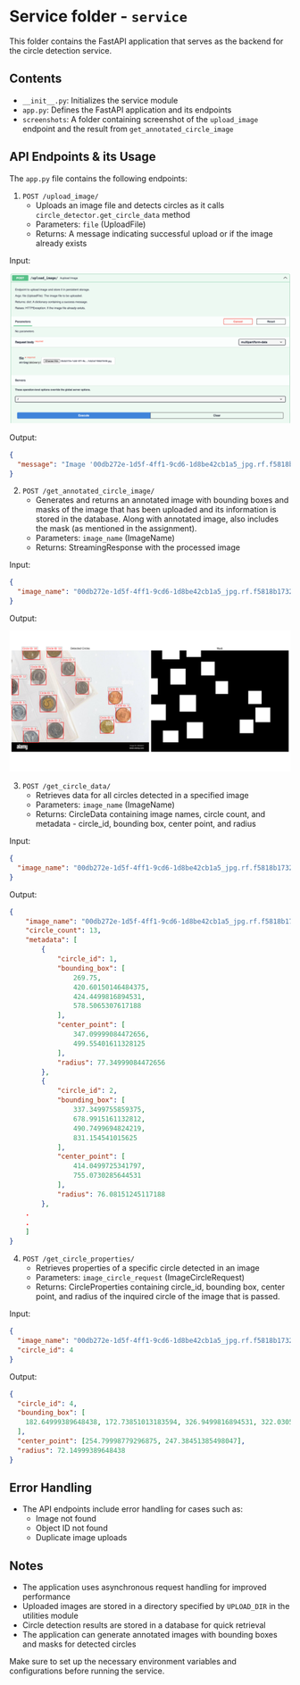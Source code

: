 # Service folder - `service`

This folder contains the FastAPI application that serves as the backend for the circle detection service.

## Contents

- `__init__.py`: Initializes the service module
- `app.py`: Defines the FastAPI application and its endpoints
- `screenshots`: A folder containing screenshot of the `upload_image` endpoint and the result from `get_annotated_circle_image`

## API Endpoints & its Usage

The `app.py` file contains the following endpoints:

1. `POST /upload_image/`
   - Uploads an image file and detects circles as it calls `circle_detector.get_circle_data` method
   - Parameters: `file` (UploadFile)
   - Returns: A message indicating successful upload or if the image already exists

Input:

![Input](screenshots/1.png)

Output:

```json
{
  "message": "Image '00db272e-1d5f-4ff1-9cd6-1d8be42cb1a5_jpg.rf.f5818b173262a6f187db2af748531648.jpg' uploaded successfully."
}
```

2. `POST /get_annotated_circle_image/`
   - Generates and returns an annotated image with bounding boxes and masks of the image that has been uploaded and its information is stored in the database. Along with annotated image, also includes the mask (as mentioned in the assignment).
   - Parameters: `image_name` (ImageName)
   - Returns: StreamingResponse with the processed image

Input:

```json
{
  "image_name": "00db272e-1d5f-4ff1-9cd6-1d8be42cb1a5_jpg.rf.f5818b173262a6f187db2af748531648.jpg"
}
```

Output:

![Input](screenshots/2.png)

3. `POST /get_circle_data/`
   - Retrieves data for all circles detected in a specified image
   - Parameters: `image_name` (ImageName)
   - Returns: CircleData containing image names, circle count, and metadata - circle_id, bounding box, center point, and radius

Input:

```json
{
  "image_name": "00db272e-1d5f-4ff1-9cd6-1d8be42cb1a5_jpg.rf.f5818b173262a6f187db2af748531648.jpg"
}
```

Output:

```json
{
    "image_name": "00db272e-1d5f-4ff1-9cd6-1d8be42cb1a5_jpg.rf.f5818b173262a6f187db2af748531648.jpg",
    "circle_count": 13,
    "metadata": [
        {
            "circle_id": 1,
            "bounding_box": [
                269.75,
                420.60150146484375,
                424.4499816894531,
                578.5065307617188
            ],
            "center_point": [
                347.09999084472656,
                499.55401611328125
            ],
            "radius": 77.34999084472656
        },
        {
            "circle_id": 2,
            "bounding_box": [
                337.3499755859375,
                678.9915161132812,
                490.7499694824219,
                831.154541015625
            ],
            "center_point": [
                414.0499725341797,
                755.0730285644531
            ],
            "radius": 76.08151245117188
        },
    .
    .
    ]
}
```

4. `POST /get_circle_properties/`
   - Retrieves properties of a specific circle detected in an image
   - Parameters: `image_circle_request` (ImageCircleRequest)
   - Returns: CircleProperties containing circle_id, bounding box, center point, and radius of the inquired circle of the image that is passed.

Input:

```json
{
  "image_name": "00db272e-1d5f-4ff1-9cd6-1d8be42cb1a5_jpg.rf.f5818b173262a6f187db2af748531648.jpg",
  "circle_id": 4
}
```

Output:

```json
{
  "circle_id": 4,
  "bounding_box": [
    182.64999389648438, 172.73851013183594, 326.9499816894531, 322.030517578125
  ],
  "center_point": [254.79998779296875, 247.38451385498047],
  "radius": 72.14999389648438
}
```

## Error Handling

- The API endpoints include error handling for cases such as:
  - Image not found
  - Object ID not found
  - Duplicate image uploads

## Notes

- The application uses asynchronous request handling for improved performance
- Uploaded images are stored in a directory specified by `UPLOAD_DIR` in the utilities module
- Circle detection results are stored in a database for quick retrieval
- The application can generate annotated images with bounding boxes and masks for detected circles

Make sure to set up the necessary environment variables and configurations before running the service.
